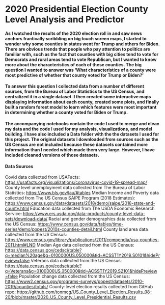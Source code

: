 # 2020 Presidential Election County Level Analysis and Predictor

#### As I watched the results of the 2020 election roll in and saw news anchors frantically scribbling on big touch screen maps, I started to wonder why some counties in states went for Trump and others for Biden. There are obvious trends that people who pay attention to politics are familiar with, such as the fact that counties with big cities tend to vote for Democrats and rural areas tend to vote Republican, but I wanted to know more about the characteristics of each of these counties. The big question I wanted to answer was ‘What characteristics of a county were most predictive of whether that county voted for Trump or Biden?’
  
#### To answer this question I collected data from a number of different sources, from the Bureau of Labor Statistics to the US Census, and centralized it in a single dataset. I then created some interactive maps displaying information about each county, created some plots, and finally built a random forest model to learn which features were most important in determining whether a county voted for Biden or Trump.

#### The accompanying notebooks contain the code I used to merge and clean my data and the code I used for my analysis, visualizations, and model building. I have also included a Data folder with the the datasets I used for this project. The original datasets I downloaded from sources such as the US Census are not included because these datasets contained more information than I needed which made them very large. However, I have included cleaned versions of those datasets.

#### Data Sources
Covid data collected from USAFacts: https://usafacts.org/visualizations/coronavirus-covid-19-spread-map/
County level unemployment data collected from The Bureau of Labor Statistics: https://www.bls.gov/lau/#tables
Median Income and Poverty data collected from The US Census SAIPE Program (2018 Estimates): https://www.census.gov/data/datasets/2018/demo/saipe/2018-state-and-county.html
Education data collected from The USDA Economic Research Service: https://www.ers.usda.gov/data-products/county-level-data-sets/download-data/
Racial and gender demographics data collected from the US Census: https://www.census.gov/data/tables/time-series/demo/popest/2010s-counties-detail.html
County land area data collected from the US Census: https://www.census.gov/library/publications/2011/compendia/usa-counties-2011.html#LND
Median Age data collected from the US Census: https://data.census.gov/cedsci/table?q=median%20age&g=0100000US.050000&tid=ACSST1Y2019.S0101&hidePreview=false
Veterans data collected from the US Census: https://data.census.gov/cedsci/table?q=Veterans&g=0100000US.050000&tid=ACSST1Y2019.S2101&hidePreview=false
Population change data collected from the US Census: https://www2.census.gov/programs-surveys/popest/datasets/2010-2019/counties/totals/
County-level election results collected from GitHub repo: https://github.com/tonmcg/US_County_Level_Election_Results_08-20/blob/master/2020_US_County_Level_Presidential_Results.csv
